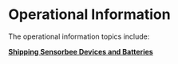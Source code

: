 # Operational Information

The operational information topics include:



[**Shipping Sensorbee Devices and Batteries**](shipping-sensorbee-devices-and-batteries.md)
